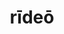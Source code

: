 ---
title: rīdeō
meaning: to smile, laugh
ch: [three, mt, mt1thru4, ss, ss1, 7r]
pos: verb
inf: rīdēre
secondppstem: rīd
infend: ēre
thirdpp: rīsī
fourthpp: rīsus
conjugation: second
derivatives: derision, ridiculous
six: y
---